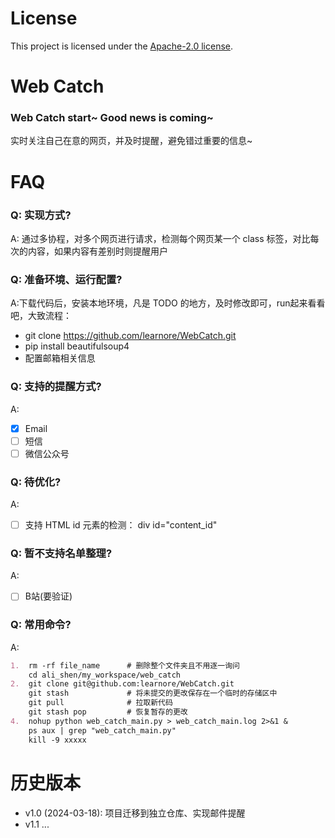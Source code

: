 # License
This project is licensed under the [Apache-2.0 license](LICENSE).

# Web Catch
### Web Catch start~ Good news is coming~
实时关注自己在意的网页，并及时提醒，避免错过重要的信息~

# FAQ

### Q: 实现方式?

A: 通过多协程，对多个网页进行请求，检测每个网页某一个 class 标签，对比每次的内容，如果内容有差别时则提醒用户

### Q: 准备环境、运行配置?

A:下载代码后，安装本地环境，凡是 TODO 的地方，及时修改即可，run起来看看吧，大致流程：
 - git clone https://github.com/learnore/WebCatch.git
 - pip install beautifulsoup4
 - 配置邮箱相关信息

### Q: 支持的提醒方式?

A: 
- [x] Email
- [ ] 短信
- [ ] 微信公众号

### Q: 待优化?
A: 
- [ ] 支持 HTML id 元素的检测： div id="content_id"

### Q: 暂不支持名单整理?

A: 
- [ ] B站(要验证)


### Q: 常用命令?

A:
```markdown
1.  rm -rf file_name      # 删除整个文件夹且不用逐一询问
    cd ali_shen/my_workspace/web_catch
2.  git clone git@github.com:learnore/WebCatch.git
    git stash             # 将未提交的更改保存在一个临时的存储区中
    git pull              # 拉取新代码
    git stash pop         # 恢复暂存的更改
4.  nohup python web_catch_main.py > web_catch_main.log 2>&1 &
    ps aux | grep "web_catch_main.py"
    kill -9 xxxxx
```

# 历史版本

- v1.0 (2024-03-18): 项目迁移到独立仓库、实现邮件提醒
- v1.1 ...
